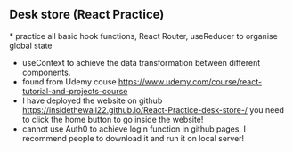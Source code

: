 ## Desk store (React Practice)

* practice all basic hook functions, React Router, useReducer to organise global state
* useContext to achieve the data transformation between different components.
* found from Udemy couse <https://www.udemy.com/course/react-tutorial-and-projects-course>
* I have deployed the website on github <https://insidethewall22.github.io/React-Practice-desk-store-/> you need to click the home button to go inside the website!
* cannot use Auth0 to achieve login function in github pages, I recommend people to download it and run it on local server!
